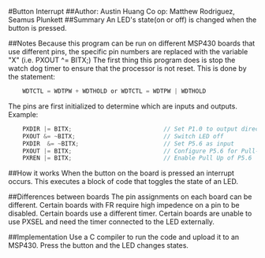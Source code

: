#Button Interrupt
##Author: Austin Huang   Co op: Matthew Rodriguez, Seamus Plunkett
##Summary 
An LED's state(on or off) is changed when the button is pressed.

##Notes
Because this program can be run on different MSP430 boards that use different pins, the specific pin numbers are replaced with the variable "X" (i.e. PXOUT ^= BITX;)
The first thing this program does is stop the watch dog timer to ensure that the processor is not reset. This is done by the statement:
```c
    WDTCTL = WDTPW + WDTHOLD or WDTCTL = WDTPW | WDTHOLD
```
The pins are first initialized to determine which are inputs and outputs. 
Example:
```c
    PXDIR |= BITX;                          // Set P1.0 to output direction
    PXOUT &= ~BITX;                         // Switch LED off
    PXDIR  &= ~BITX;                        // Set P5.6 as input
    PXOUT |= BITX;                          // Configure P5.6 for Pull-Up
    PXREN |= BITX;                          // Enable Pull Up of P5.6
```

##How it works
When the button on the board is pressed an interrupt occurs. This executes a block of code that toggles the state of an LED.

##Differences between boards
The pin assignments on each board can be different.
Certain boards with FR require high impedence on a pin to be disabled.
Certain boards use a different timer.
Certain boards are unable to use PXSEL and need the timer connected to the LED externally.

##Implementation
Use a C compiler to run the code and upload it to an MSP430. Press the button and the LED changes states.